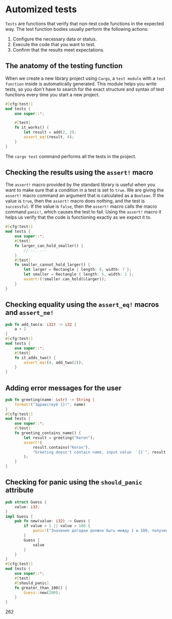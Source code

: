 # Automized tests
`Tests` are functions that verify that non-test code functions in the expected way. The test function bodies usually perform the following actions:
1. Configure the necessary data or status.
2. Execute the code that you want to test.
3. Confirm that the results meet expectations.
## The anatomy of the testing function
When we create a new library project using `Cargo`, a `test module` with a `test function` inside is automatically generated. This module helps you write tests, so you don't have to search for the exact structure and syntax of test functions every time you start a new project.
```rust
#[cfg(test)]
mod tests {
    use super::*;

    #[test]
    fn it_works() {
        let result = add(2, 2);
        assert_eq!(result, 4);
    }
}
```
The `cargo test` command performs all the tests in the project.
## Checking the results using the `assert!` macro
The `assert!` macro provided by the standard library is useful when you want to make sure that a condition in a test is set to `true`. We are giving the `assert!` macro command an argument that is calculated as a `Boolean`. If the value is `true`, then the `assert!` macro does nothing, and the test is `successful`. If the value is `false`, then the `assert!` macro calls the macro command `panic!`, which causes the test to fail. Using the `assert!` macro it helps us verify that the code is functioning exactly as we expect it to.
```rust
#[cfg(test)]
mod tests {
    use super::*;
    #[test]
    fn larger_can_hold_smaller() {
        // --...--
    }
    #[test]
    fn smaller_cannot_hold_larger() {
        let larger = Rectangle { length: 8, width: 7 };
        let smaller = Rectangle { length: 5, width: 1 };
        assert!(!smaller.can_hold(&larger));
    }
}
```
## Checking equality using the `assert_eq!` macros and `assert_ne!`
```rust
pub fn add_two(a: i32) -> i32 {
    a + 2
}
#[cfg(test)]
mod tests {
    use super::*;
    #[test]
    fn it_adds_two() {
        assert_eq!(4, add_two(2));
    }
}
```
## Adding error messages for the user
```rust
pub fn greeting(name: &str) -> String {
    format!("Здравствуй {}!", name)
}
#[cfg(test)]
mod tests {
    use super::*;
    #[test]
    fn greeting_contains_name() {
        let result = greeting("Keron");
        assert!(
            result.contains("Keron"),
            "Greeting doesn't contain name, input value  `{}`", result
        );
    }
}
```
## Checking for panic using the `should_panic` attribute
```rust
pub struct Guess {
    value: i32,
}
impl Guess {
    pub fn new(value: i32) -> Guess {
        if value < 1 || value > 100 {
            panic!("Значение догадки должно быть между 1 и 100, получено {}.", value);
        }
        Guess {
            value
        }
    }
}
#[cfg(test)]
mod tests {
    use super::*;
    #[test]
    #[should_panic]
    fn greater_than_100() {
        Guess::new(200);
    }
}
```
262